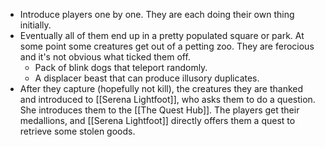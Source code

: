 - Introduce players one by one. They are each doing their own thing initially.
- Eventually all of them end up in a pretty populated square or park. At some point some creatures get out of a petting zoo. They are ferocious and it's not obvious what ticked them off.
	- Pack of blink dogs that teleport randomly.
	- A displacer beast that can produce illusory duplicates.
- After they capture (hopefully not kill), the creatures they are thanked and introduced to [[Serena Lightfoot]], who asks them to do a question. She introduces them to the [[The Quest Hub]]. The players get their medallions, and [[Serena Lightfoot]] directly offers them a quest to retrieve some stolen goods.